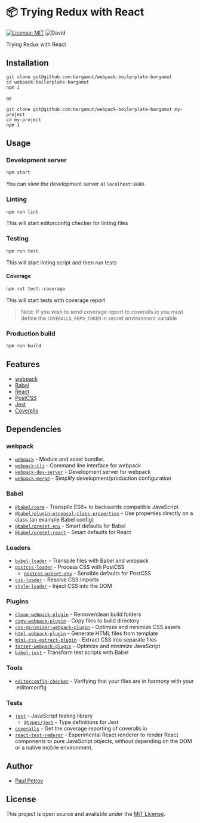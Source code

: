 # 📦 Trying Redux with React

[![License: MIT](https://img.shields.io/badge/License-MIT-blue.svg)](https://opensource.org/licenses/MIT) ![David](https://img.shields.io/david/dev/bargamut-learning/try-redux)

Trying Redux with React

## Installation

```
git clone git@github.com:bargamut/webpack-boilerplate-bargamut
cd webpack-boilerplate-bargamut
npm i
```

or

```
git clone git@github.com:bargamut/webpack-boilerplate-bargamut my-project
cd my-project
npm i
```

## Usage

### Development server

```bash
npm start
```

You can view the development server at `localhost:8080`.

### Linting

```bash
npm run lint
```

This will start editorconfig checker for linting files

### Testing

```bash
npm run test
```

This will start linting script and then run tests

#### Coverage

```bash
npm rut test::coverage
```

This will start tests with coverage report

> Note: If you wish to send coverage report to coveralls.io you must define the `COVERALLS_REPO_TOKEN` in secret environment variable

### Production build

```bash
npm run build
```

## Features

- [webpack](https://webpack.js.org/)
- [Babel](https://babeljs.io/)
- [React](https://reactjs.org/)
- [PostCSS](https://postcss.org/)
- [Jest](https://jestjs.io)
- [Coveralls](https://coveralls.io)

## Dependencies

### webpack

- [`webpack`](https://github.com/webpack/webpack) - Module and asset bundler.
- [`webpack-cli`](https://github.com/webpack/webpack-cli) - Command line interface for webpack
- [`webpack-dev-server`](https://github.com/webpack/webpack-dev-server) - Development server for webpack
- [`webpack-merge`](https://github.com/survivejs/webpack-merge) - Simplify development/production configuration
<!-- - [`cross-env`](https://github.com/kentcdodds/cross-env) - Cross platform configuration -->

### Babel

- [`@babel/core`](https://www.npmjs.com/package/@babel/core) - Transpile ES6+ to backwards compatible JavaScript
- [`@babel/plugin-proposal-class-properties`](https://babeljs.io/docs/en/babel-plugin-proposal-class-properties) - Use properties directly on a class (an example Babel config)
- [`@babel/preset-env`](https://babeljs.io/docs/en/babel-preset-env) - Smart defaults for Babel
- [`@babel/preset-react`](https://babeljs.io/docs/en/babel-preset-env) - Smart defaults for React

### Loaders

- [`babel-loader`](https://webpack.js.org/loaders/babel-loader/) - Transpile files with Babel and webpack
- [`postcss-loader`](https://webpack.js.org/loaders/postcss-loader/) - Process CSS with PostCSS
  - [`postcss-preset-env`](https://www.npmjs.com/package/postcss-preset-env) - Sensible defaults for PostCSS
- [`css-loader`](https://webpack.js.org/loaders/css-loader/) - Resolve CSS imports
- [`style-loader`](https://webpack.js.org/loaders/style-loader/) - Inject CSS into the DOM

### Plugins

- [`clean-webpack-plugin`](https://github.com/johnagan/clean-webpack-plugin) - Remove/clean build folders
- [`copy-webpack-plugin`](https://github.com/webpack-contrib/copy-webpack-plugin) - Copy files to build directory
- [`css-minimizer-webpack-plugin`](https://github.com/webpack-contrib/css-minimizer-webpack-plugin) - Optimize and minimize CSS assets
- [`html-webpack-plugin`](https://github.com/jantimon/html-webpack-plugin) - Generate HTML files from template
- [`mini-css-extract-plugin`](https://github.com/webpack-contrib/mini-css-extract-plugin) - Extract CSS into separate files
- [`terser-webpack-plugin`](https://github.com/webpack-contrib/terser-webpack-plugin) - Optimize and minimize JavaScript
- [`babel-jest`](https://www.npmjs.com/package/babel-jest) - Transform test scripts with Babel

### Tools

- [`editorconfig-checker`](https://github.com/editorconfig-checker/editorconfig-checker) - Verifying that your files are in harmony with your .editorconfig

### Tests

- [`jest`](https://github.com/facebook/jest) - JavaScript testing library
  - [`@types/jest`](https://www.npmjs.com/package/@types/jest) - Type definitions for Jest
- [`coveralls`](https://github.com/nickmerwin/node-coveralls) - Get the coverage reporting of coveralls.io
- [`react-test-rederer`](https://www.npmjs.com/package/react-test-renderer) - Experimental React renderer to render React components to pure JavaScript objects, without depending on the DOM or a native mobile environment.

## Author

- [Paul Petrov](https://bargamut.ru)

## License

This project is open source and available under the [MIT License](LICENSE).
